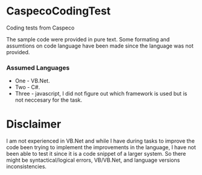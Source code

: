 # CaspecoCodingTest
Coding tests from Caspeco

The sample code were provided in pure text.
Some formating and assumtions on code language have been made since the language was not provided.

### Assumed Languages
 - One   - VB.Net.
 - Two   - C#.
 - Three - javascript, I did not figure out which framework is used but is not neccesary for the task.


# Disclaimer

I am not experienced in VB.Net and while I have during tasks to improve the code been trying to implement the improvements in the language,
I have not been able to test it since it is a code snippet of a larger system. So there might be syntactical/logical errors, VB/VB.Net, and language versions inconsistencies.